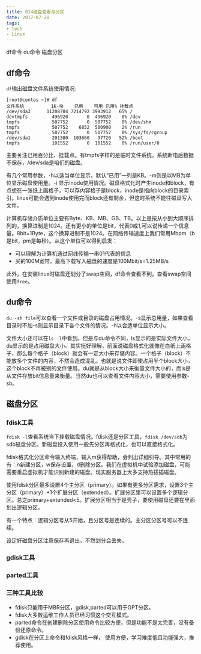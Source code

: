 ```yaml
---
title: 014磁盘查看与分区
date: 2017-07-28
tags:
- tech
- Linux
---
```


df命令
du命令
磁盘分区

<!--more-->

## df命令
`df`输出磁盘文件系统使用情况:
```
[root@centos ~]# df
文件系统          1K-块    已用    可用 已用% 挂载点
/dev/sda3      11208704 7214792 3993912   65% /
devtmpfs         496920       0  496920    0% /dev
tmpfs            507752       0  507752    0% /dev/shm
tmpfs            507752    6852  500900    2% /run
tmpfs            507752       0  507752    0% /sys/fs/cgroup
/dev/sda1        201380  103660   97720   52% /boot
tmpfs            101552       0  101552    0% /run/user/0
```
主要关注已用百分比、挂载点。有tmpfs字样的是临时文件系统，系统断电后数据不保存，/dev/sda是咱们的磁盘。

有几个常用参数，-h以适当单位显示，默认“已用”一列是KB。-m则是以MB为单位显示磁盘使用量。-i 显示inode使用情况。磁盘格式化时产生inode和block，有点想在一张纸上画格子，可以存内容格子是block，inode是指向block的目录索引。linux可能会遇到inode使用完而block还有剩余，但这时系统不能往磁盘写入文件。

计算机存储介质单位主要有Byte、KB、MB、GB、TB。以上是按从小到大顺序排列的，换算进制是1024。还有更小的单位是bit，代表0或1,可以说传递一个信息量。8bit=1Byte，这个换算进制不是1024。在网络传输速度上我们常用Mbpm（b是bit，pm是每秒）。从这个单位可以得到启发：
- 可以理解为计算机通过网线传输一串01代表的信息
- 买的100M宽带，最高下载写入磁盘的速度是100Mbit/s=1.25MB/s

此外，在安装linux时磁盘还划分了swap空间，df命令查看不到。查看swap空间使用`free`。

## du命令
`du -sh file`可以查看一个文件或目录的磁盘占用情况。-s显示总用量，如果查看目录时不加-s则显示目录下各个文件的情况。-h以合适单位显示大小。

文件大小还可以在`ls -l`中看到。但是与du命令不同，ls显示的是实际文件大小，du显示的是占用磁盘大小。其实挺好理解，前面说磁盘格式化就像在白纸上画格子，那么每个格子（block）就会有一定大小来存储内容。一个格子（block）不能放多个文件的内容，不然会造成混乱。也就是说文件即使占用半个block大小，这个block不再被别的文件使用。du就是从block大小来衡量文件大小的，而ls是从文件存放bit信息量来衡量。当然du也可以查看文件内容大小，需要使用参数-sb。

## 磁盘分区
### fdisk工具
`fdisk -l`查看系统当下挂载磁盘情况。fdisk还是分区工具，`fdisk /dev/sdb`为sdb磁盘分区。新磁盘投入使用一般先分区再格式化，也可以直接格式化。

fdisk格式化分区命令输入终端，输入m获得帮助，会列出详细引导。其中常用的有：n新建分区，w保存设置，d删除分区。我们在虚拟机中试验添加磁盘，可能需要重启虚拟机才能识别新建的磁盘。现实服务器上大多支持热拔插磁盘。

使用fdisk分区最多设置4个主分区（primary）。如果有更多分区需求，设置3个主分区（primary）+1个扩展分区（extended）。扩展分区里可以设置多个逻辑分区。总之primary+extended<5。扩展分区相当于是壳子，要使用磁盘还要在里面划出逻辑分区。

有一个特点：逻辑分区号从5开始，且分区号是连续的。主分区分区号可以不连续。

设定好磁盘分区注意保存再退出，不然划分会丢失。

### gdisk工具

### parted工具

### 三种工具比较
- fdisk只能用于MBR分区，gdisk,parted可以用于GPT分区。
- fdisk大多数运维工作人员已经习惯这个交互模式。
- parted命令在创建删除分区使用命令比较方便，但是功能不是太完善，没有备份还原命令。
- gdisk在分区上命令和fdisk风格一样， 使用方便，学习难度低且功能强大，推荐使用。

